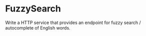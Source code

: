# FuzzySearch
Write a HTTP service that provides an endpoint for fuzzy search / autocomplete of English
words.
